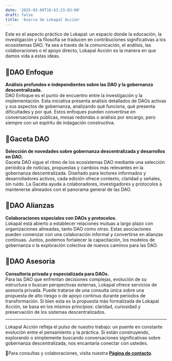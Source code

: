 ```yaml
---
date: '2025-03-09T16:43:23-03:00'
draft: false
title: 'Acerca de Lokapal Acción'
---
```


Este es el aspecto práctico de Lokapal: un espacio donde la educación, la investigación y la filosofía se traducen en contribuciones significativas a los ecosistemas DAO. Ya sea a través de la comunicación, el análisis, las colaboraciones o el apoyo directo, Lokapal Acción es la manera en que damos vida a estas ideas.

## 🔹DAO Enfoque  
**Análisis profundos e independientes sobre las DAO y la gobernanza descentralizada.**  
DAO Enfoque es el punto de encuentro entre la investigación y la implementación. Esta iniciativa presenta análisis detallados de DAOs activas y sus aspectos de gobernanza, analizando qué funciona, qué presenta dificultades y por qué. Estos enfoques pueden convertirse en conversaciones públicas, mesas redondas o análisis por encargo, pero siempre con un espíritu de indagación constructiva.

## 🔹Gaceta DAO  
**Selección de novedades sobre gobernanza descentralizada y desarrollos en DAO.**  
Gaceta DAO sigue el ritmo de los ecosistemas DAO mediante una selección periódica de noticias, propuestas y cambios más relevantes en la gobernanza descentralizada. Diseñado para lectores informados y desarrolladores activos, cada edición ofrece contexto, claridad y señales, sin ruido. La Gaceta ayuda a colaboradores, investigadores y protocolos a mantenerse alineados con el panorama general de las DAO.

## 🔹DAO Alianzas  
**Colaboraciones especiales con DAOs y protocolos.**  
Lokapal está abierto a establecer relaciones mutuas a largo plazo con organizaciones alineadas, tanto DAO como otras. Estas asociaciones pueden comenzar con una colaboración informal y convertirse en alianzas continuas. Juntos, podemos fortalecer la capacitación, los modelos de gobernanza o la exploración colectiva de nuevos caminos para las DAO.

## 🔹DAO Asesoría  
**Consultoría privada y especializada para DAOs.**  
Para las DAO que enfrentan decisiones complejas, evolución de su estructura o buscan perspectivas externas, Lokapal ofrece servicios de asesoría privada. Puede tratarse de una consulta única sobre una propuesta de alto riesgo o de apoyo continuo durante períodos de transformación. Si bien esta es la propuesta más formalizada de Lokapal Acción, se basa en los mismos principios: claridad, curiosidad y preservación de los sistemas descentralizados.

---

Lokapal Acción refleja el pulso de nuestro trabajo: un puente en constante evolución entre el pensamiento y la práctica. Si están construyendo, explorando o simplemente buscando conversaciones significativas sobre gobernanza descentralizada, nos encantaría conectar con ustedes.

🔸Para consultas y colaboraciones, visita nuestra [**Página de contacto**](../contacto/).